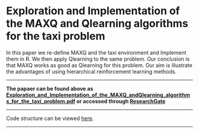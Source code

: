 # Exploration and Implementation of the MAXQ and Qlearning algorithms for the taxi problem

In this paper we re-define MAXQ and the taxi environment and Implement them in R. We then apply
Qlearning to the same problem. Our conclusion is that MAXQ works as good as Qlearning for this
problem. Our aim is illustrate the advantages of using hierarchical reinforcement learning methods.  

-------
**The papaer can be found above as [Exploration_and_Implementation_of_the_MAXQ_andQlearning_algorithms_for_the_taxi_problem.pdf](Exploration_and_Implementation_of_the_MAXQ_andQlearning_algorithms_for_the_taxi_problem.pdf) or accessed through [ResearchGate](https://www.researchgate.net/publication/347928967_Exploration_and_Implementation_of_the_MAXQ_and_Qlearning_algorithms_for_the_taxi_problem)**  

--------------
Code structure can be viewed [here](code_structure.pdf).  

---------
